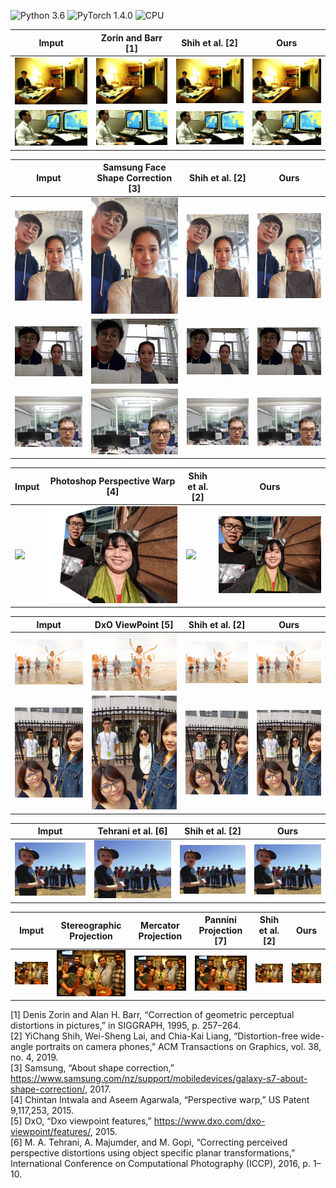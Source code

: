 ![Python 3.6](https://img.shields.io/badge/Python-3.6-blue.svg)
![PyTorch 1.4.0](https://img.shields.io/badge/PyTorch-1.4.0-green.svg)
![CPU](https://img.shields.io/badge/CPU-red.svg)
  
  
  
  
Imput | Zorin and Barr [1] | Shih et al. [2] | Ours
--- | --- | --- | ---
![](images/com/002.jpg) | ![](images/other_com/002_1.jpg) | ![](images/other_com/002_2.jpg) | ![](images/outs_com/002_ours.jpg)
![](images/com/001.jpg) | ![](images/other_com/001_1.jpg) | ![](images/other_com/001_2.jpg) | ![](images/outs_com/001_ours.jpg)
    
Imput | Samsung Face Shape Correction [3] | Shih et al. [2] | Ours
--- | --- | --- | ---
![](images/com/006.jpg) | ![](images/other_com/006_1.jpg) | ![](images/other_com/006_2.jpg) | ![](images/outs_com/006_ours.jpg)
![](images/com/008.jpg) | ![](images/other_com/008_1.jpg) | ![](images/other_com/008_2.jpg) | ![](images/outs_com/008_ours.jpg)
![](images/com/007.jpg) | ![](images/other_com/007_1.jpg) | ![](images/other_com/007_2.jpg) | ![](images/outs_com/007_ours.jpg)
    
Imput | Photoshop Perspective Warp [4] | Shih et al. [2] | Ours
--- | --- | --- | ---
![](images/com/005.jpg) | ![](images/other_com/005_1.jpg) | ![](images/other_com/005_2.jpg) | ![](images/outs_com/005_ours.jpg)
    
Imput | DxO ViewPoint [5] | Shih et al. [2] | Ours
--- | --- | --- | ---
![](images/com/003.jpg) | ![](images/other_com/003_1.jpg) | ![](images/other_com/003_2.jpg) | ![](images/outs_com/003_ours.jpg)
![](images/com/009.jpg) | ![](images/other_com/009_1.jpg) | ![](images/other_com/009_2.jpg) | ![](images/outs_com/009_ours.jpg)
    
Imput | Tehrani et al. [6] | Shih et al. [2] | Ours
--- | --- | --- | ---
![](images/com/004.jpg) | ![](images/other_com/004_1.jpg) | ![](images/other_com/004_2.jpg) | ![](images/outs_com/004_ours.jpg)
    
Imput | Stereographic Projection | Mercator Projection | Pannini Projection [7] | Shih et al. [2] | Ours
--- | --- | --- | --- | --- | ---
![](images/imgs/001.jpg) | ![](images/other_imgs/001_1.jpg) | ![](images/other_imgs/001_2.jpg)  | ![](images/other_imgs/001_3.jpg) | ![](images/other_imgs/001_4.jpg) | ![](images/outs/001_ours.jpg)
    
[1] Denis Zorin and Alan H. Barr, “Correction of geometric perceptual distortions in pictures,” in SIGGRAPH, 1995, p. 257–264.  
[2] YiChang Shih, Wei-Sheng Lai, and Chia-Kai Liang, “Distortion-free wide-angle portraits on camera phones,” ACM Transactions on Graphics, vol. 38, no. 4, 2019.  
[3] Samsung, “About shape correction,” https://www.samsung.com/nz/support/mobiledevices/galaxy-s7-about-shape-correction/, 2017.  
[4] Chintan Intwala and Aseem Agarwala, “Perspective warp,” US Patent 9,117,253, 2015.  
[5] DxO, “Dxo viewpoint features,” https://www.dxo.com/dxo-viewpoint/features/, 2015.  
[6] M. A. Tehrani, A. Majumder, and M. Gopi, “Correcting perceived perspective distortions using object specific planar transformations,” International Conference on Computational Photography (ICCP), 2016, p. 1–10.